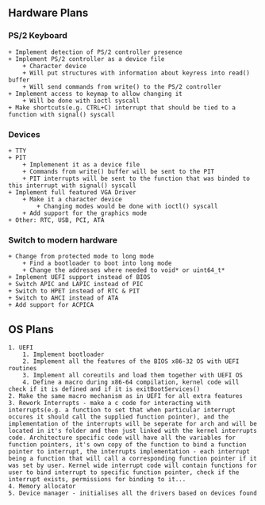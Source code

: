 ## Hardware Plans
### PS/2 Keyboard
	+ Implement detection of PS/2 controller presence
	+ Implement PS/2 controller as a device file
		+ Character device
		+ Will put structures with information about keyress into read() buffer
		+ Will send commands from write() to the PS/2 controller
	+ Implement access to keymap to allow changing it
		+ Will be done with ioctl syscall
	+ Make shortcuts(e.g. CTRL+C) interrupt that should be tied to a function with signal() syscall

### Devices
	+ TTY
	+ PIT
		+ Implemenent it as a device file
		+ Commands from write() buffer will be sent to the PIT
		+ PIT interrupts will be sent to the function that was binded to this interrupt with signal() syscall
	+ Implement full featured VGA Driver
		+ Make it a character device
			+ Changing modes would be done with ioctl() syscall
		+ Add support for the graphics mode
	+ Other: RTC, USB, PCI, ATA

### Switch to modern hardware
	+ Change from protected mode to long mode
		+ Find a bootloader to boot into long mode
		+ Change the addresses where needed to void* or uint64_t*
	+ Implement UEFI support instead of BIOS
	+ Switch APIC and LAPIC instead of PIC
	+ Switch to HPET instead of RTC & PIT
	+ Switch to AHCI instead of ATA
	+ Add support for ACPICA

## OS Plans
	1. UEFI
		1. Implement bootloader
		2. Implement all the features of the BIOS x86-32 OS with UEFI routines
		3. Implement all coreutils and load them together with UEFI OS
		4. Define a macro during x86-64 compilation, kernel code will check if it is defined and if it is exitBootServices()
	2. Make the same macro mechanism as in UEFI for all extra features
	3. Rework Interrupts - make a c code for interacting with interrupts(e.g. a function to set that when particular interrupt occures it should call the supplied function pointer), and the implementation of the interrupts will be seperate for arch and will be located in it's folder and then just linked with the kernel interrupts code. Architecture specific code will have all the variables for function pointers, it's own copy of the function to bind a function pointer to interrupt, the interrupts implementation - each interrupt being a function that will call a corresponding function pointer if it was set by user. Kernel wide interrupt code will contain functions for user to bind interrupt to specific function pointer, check if the interrupt exists, permissions for binding to it...
	4. Memory allocator
	5. Device manager - initialises all the drivers based on devices found